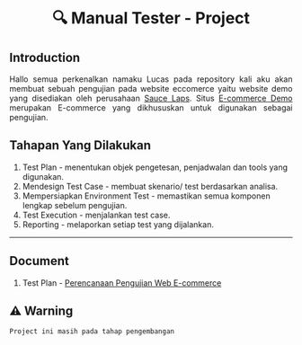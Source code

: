<h1 align="center">🔍 Manual Tester - Project  </h1>

## Introduction
<p align="justify"> Hallo semua perkenalkan namaku Lucas pada repository kali aku akan membuat sebuah pengujian pada website eccomerce yaitu website demo yang disediakan oleh perusahaan <a href="https://saucelabs.com/" target="blank">Sauce Laps</a>. Situs <a href="https://www.saucedemo.com/" target="blank">E-commerce Demo</a> merupakan E-commerce yang dikhususkan untuk digunakan sebagai pengujian.</p>

## Tahapan Yang Dilakukan
1. Test Plan - menentukan objek pengetesan, penjadwalan dan tools yang digunakan. 
2. Mendesign Test Case - membuat skenario/ test berdasarkan analisa. 
3. Mempersiapkan Environment Test - memastikan semua komponen lengkap sebelum pengujian. 
4. Test Execution - menjalankan test case. 
5. Reporting - melaporkan setiap test yang dijalankan.

---
## Document 
1. Test Plan - [Perencanaan Pengujian Web E-commerce](./test-plan.md)




## ⚠️ Warning 
`Project ini masih pada tahap pengembangan`


